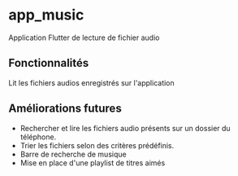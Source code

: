 # app_music

Application Flutter de lecture de fichier audio

## Fonctionnalités 

Lit les fichiers audios enregistrés sur l'application

## Améliorations futures

- Rechercher et lire les fichiers audio présents sur un dossier du téléphone.  
- Trier les fichiers selon des critères prédéfinis.  
- Barre de recherche de musique  
- Mise en place d'une playlist de titres aimés 